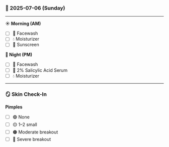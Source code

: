 ### 📅 2025-07-06 (Sunday)

---

**☀️ Morning (AM)**  
- [ ] 🧼 Facewash
- [ ] 💧 Moisturizer
- [ ] 🧴 Sunscreen

**🌙 Night (PM)**
- [ ] 🧼 Facewash
- [ ] 🍃 2% Salicylic Acid Serum
- [ ] 💧 Moisturizer

---
### 🪞 Skin Check-In

**Pimples**
- [ ] 🟢 None
- [ ] 🟡 1–2 small  
- [ ] 🟠 Moderate breakout  
- [ ] 🔴 Severe breakout  